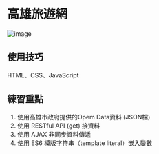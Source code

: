 # 高雄旅遊網

![image](https://github.com/yunhsu473/yunhsu/blob/master/img/travel1.gif)

## 使用技巧

HTML、CSS、JavaScript

## 練習重點

1. 使用高雄市政府提供的Opem Data資料 (JSON檔)
2. 使用 RESTful API (get) 接資料
3. 使用 AJAX 非同步資料傳遞
4. 使用 ES6 模版字符串（template literal）嵌入變數
